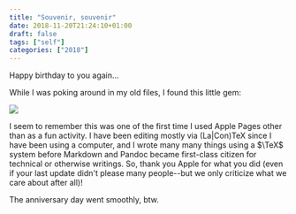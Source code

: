 ```yaml
---
title: "Souvenir, souvenir"
date: 2018-11-20T21:24:10+01:00
draft: false
tags: ["self"]
categories: ["2018"]
---
```


Happy birthday to you again...

While I was poking around in my old files, I found this little gem:

![](/img/2018-11-20-21-23-44.png)

I seem to remember this was one of the first time I used Apple Pages other than as a fun activity. I have been editing mostly via (La|Con)TeX since I have been using a computer, and I wrote many many things using a $\TeX$ system before Markdown and Pandoc became first-class citizen for technical or otherwise writings. So, thank you Apple for what you did (even if your last update didn't please many people--but we only criticize what we care about after all)!

The anniversary day went smoothly, btw.

